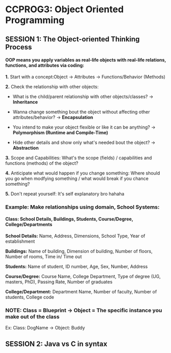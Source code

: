 # CCPROG3: Object Oriented Programming

## SESSION 1: The Object-oriented Thinking Process

#### OOP means you apply variables as real-life objects with real-life relations, functions, and attributes via coding: 


**1.** Start with a concept:Object -> Attributes -> Functions/Behavior (Methods) 


**2.** Check the relationship with other objects: 


- What is the child/parent relationship with other objects/classes? -> **Inheritance**


- Wanna change something bout the object without affecting other attributes/behavior? -> **Encapsulation**


- You intend to make your object flexible or like it can be anything? -> **Polymorphism (Runtime and Compile-Time)** 


- Hide other details and show only what's needed bout the object? -> **Abstraction**


**3.** Scope and Capabilities: What's the scope (fields) / capabilities and functions (methods) of the object? 


**4.** Anticipate what would happen if you change something: Where should you go when modfying something / what would break if you chance something? 


**5.** Don't repeat yourself: It's self explanatory bro hahaha 


### Example: Make relationships using domain, School Systems:


#### **Class:** School Details, Buildings, Students, Course/Degree, College/Departments 


**School Details:** Name, Address, Dimensions, School Type, Year of establishment


**Buildings:** Name of building, Dimension of building, Number of floors, Number of rooms, Time in/ Time out 


**Students:** Name of student, ID number, Age, Sex, Number, Address


**Course/Degree:** Course Name, College Department, Type of degree (UG, masters, PhD), Passing Rate, Number of graduates


**College/Department:** Department Name, Number of faculty, Number of students, College code 


### NOTE: Class = Blueprint -> Object = The specific instance you make out of the class 


Ex: Class: DogName -> Object: Buddy 


## SESSION 2: Java vs C in syntax 



